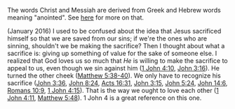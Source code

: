 The words Christ and Messiah are derived from Greek and Hebrew words meaning
"anointed". See [here][0] for more on that.

(January 2016) I used to be confused about the idea that Jesus sacrificed
himself so that we are saved from our sins; if we're the ones who are sinning,
shouldn't we be making the sacrifice? Then I thought about what a sacrifice is:
giving up something of value for the sake of someone else. I realized that God
loves us so much that *He* is willing to make the sacrifice to appeal to us,
even though we sin against him ([1 John 4:10][], [John 3:16][]). He turned the
other cheek ([Matthew 5:38-40][]). We only have to recognize his sacrifice
([John 3:36][], [John 8:24][], [Acts 16:31][], [John 3:15][], [John 5:24][],
[John 14:6][], [Romans 10:9][], [1 John 4:15][]). That is the way we ought to
love each other ([1 John 4:11][], [Matthew 5:48][]). 1 John 4 is a great
reference on this one.


[0]: http://ourrabbijesus.com/articles/what-does-the-word-christ-actually-mean/
[1 John 4:10]: https://www.blueletterbible.org/nasb/1John/4/10
  "(NET) 4:10 In this is love: not that we have loved God, but that he loved us and sent his Son to be the atoning sacrifice for our sins."
[John 3:16]: https://www.blueletterbible.org/nasb/John/3/16
  "(NET) 3:16 For this is the way God loved the world: He gave his one and only Son, so that everyone who believes in him will not perish but have eternal life."
[Matthew 5:38-40]: https://www.blueletterbible.org/nasb/Matthew/5/38-40
  "(NET) Retaliation5:38 “You have heard that it was said, ‘An eye for an eye and a tooth for a tooth.’ 39 But I say to you, do not resist the evildoer. But whoever strikes you on the right cheek, turn the other to him as well. 40 And if someone wants to sue you and to take your tunic, give him your coat also."
[John 3:36]: https://www.blueletterbible.org/nasb/John/3/36
  "(NET) 3:36 The one who believes in the Son has eternal life. The one who rejects the Son will not see life, but God’s wrath remains on him."
[John 8:24]: https://www.blueletterbible.org/nasb/John/8/24
  "(NET) 8:24 Thus I told you that you will die in your sins. For unless you believe that I am he, you will die in your sins.”"
[Acts 16:31]: https://www.blueletterbible.org/nasb/Acts/16/31
  "(NET) 16:31 They replied, “Believe in the Lord Jesus and you will be saved, you and your household.”"
[John 3:15]: https://www.blueletterbible.org/nasb/John/3/15
  "(NET) 3:15 so that everyone who believes in him may have eternal life.”"
[John 5:24]: https://www.blueletterbible.org/nasb/John/5/24
  "(NET) 5:24 “I tell you the solemn truth, the one who hears my message and believes the one who sent me has eternal life and will not be condemned, but has crossed over from death to life."
[John 14:6]: https://www.blueletterbible.org/nasb/John/14/6
  "(NET) 14:6 Jesus replied, “I am the way, and the truth, and the life. No one comes to the Father except through me."
[Romans 10:9]: https://www.blueletterbible.org/nasb/Romans/10/9
  "(NET) 10:9 because if you confess with your mouth that Jesus is Lord and believe in your heart that God raised him from the dead, you will be saved."
[1 John 4:15]: https://www.blueletterbible.org/nasb/1John/4/15
  "(NET) 4:15 If anyone confesses that Jesus is the Son of God, God resides in him and he in God."
[1 John 4:11]: https://www.blueletterbible.org/nasb/1John/4/11
  "(NET) 4:11 Dear friends, if God so loved us, then we also ought to love one another."
[Matthew 5:48]: https://www.blueletterbible.org/nasb/Matthew/5/48
  "(NET) 5:48 So then, be perfect, as your heavenly Father is perfect."
